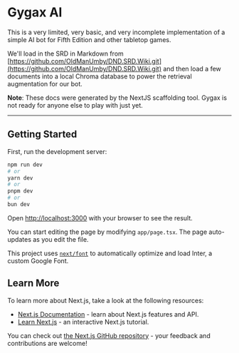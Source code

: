 # Gygax AI

This is a very limited, very basic, and very incomplete implementation of a simple AI bot for Fifth Edition and other tabletop games.

We'll load in the SRD in Markdown from [https://github.com/OldManUmby/DND.SRD.Wiki.git](https://github.com/OldManUmby/DND.SRD.Wiki.git) and then load a few documents into a local Chroma database to power the retrieval augmentation for our bot.

**Note**: These docs were generated by the NextJS scaffolding tool. Gygax is not ready for anyone else to play with just yet.

---

## Getting Started

First, run the development server:

```bash
npm run dev
# or
yarn dev
# or
pnpm dev
# or
bun dev
```

Open [http://localhost:3000](http://localhost:3000) with your browser to see the result.

You can start editing the page by modifying `app/page.tsx`. The page auto-updates as you edit the file.

This project uses [`next/font`](https://nextjs.org/docs/basic-features/font-optimization) to automatically optimize and load Inter, a custom Google Font.

## Learn More

To learn more about Next.js, take a look at the following resources:

- [Next.js Documentation](https://nextjs.org/docs) - learn about Next.js features and API.
- [Learn Next.js](https://nextjs.org/learn) - an interactive Next.js tutorial.

You can check out [the Next.js GitHub repository](https://github.com/vercel/next.js/) - your feedback and contributions are welcome!
